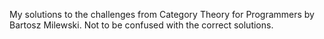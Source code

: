 My solutions to the challenges from Category Theory for Programmers by Bartosz Milewski. Not to be confused with the correct solutions.
